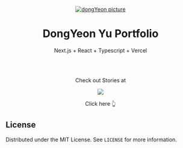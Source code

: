 <p align="center">
  <a href="https://github.com/ksr20612/Portfolio">
    <img src="https://naive-ethan-portfolio.vercel.app/dongyeon.png" alt="dongYeon picture" width="auto" height="auto">
  </a>
  <h1 align="center">DongYeon Yu Portfolio</h1>
</p>

<p align='center'>
  Next.js + React + Typescript + Vercel
</p>

<br/>
<br/>

<p align='center'>
  Check out Stories at
</p>

<p align='center'>
  <a href="https://www.chromatic.com/library?appId=651d4f3ececc253b68754da0&branch=main">
    <img src="https://img.shields.io/badge/chromatic-FC521F?style=for-the-badge&logo=Chromatic&logoColor=white">
  </a>
</p>

<p align='center'>
  Click here 👆
</p>

## License

Distributed under the MIT License. See `LICENSE` for more information.
